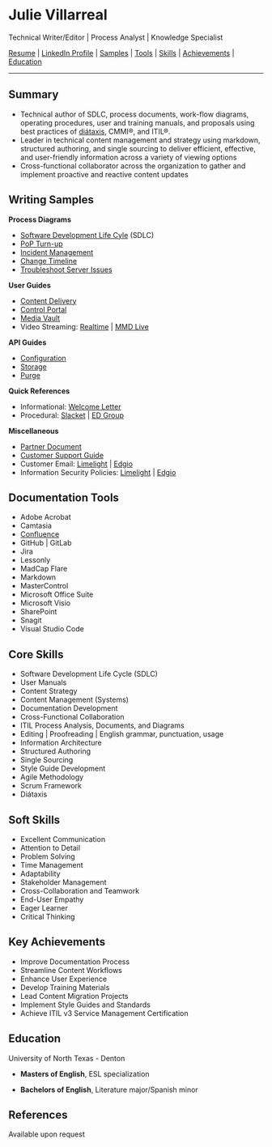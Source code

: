 # Julie Villarreal
Technical Writer/Editor | Process Analyst | Knowledge Specialist 

[Resume](/files/Julie_Villarreal_2025.pdf) | [LinkedIn Profile](https://www.linkedin.com/in/juliev/) | [Samples](#writing-samples) | [Tools](#documentation-tools) | [Skills](#core-skills) | [Achievements](#key-achievements) | [Education](#education)

---

## Summary
- Technical author of SDLC, process documents, work-flow diagrams, operating procedures, user and training manuals, and proposals using best practices of [di&#225;taxis](https://diataxis.fr/), CMMI®, and ITIL®.
- Leader in technical content management and strategy using markdown, structured authoring, and single sourcing to deliver efficient, effective, and user-friendly information across a variety of viewing options 
- Cross-functional collaborator across the organization to gather and implement proactive and reactive content updates

## Writing Samples

**Process Diagrams**
- [Software Development Life Cyle](/files/SDLC_2024.pdf) (SDLC)
- [PoP Turn-up](/files/PoP_TurnUp_Process_v0_18.pdf)
- [Incident Management](/files/2008_09_23_ITIL_IM_PrintVersionJV2.pdf)
- [Change Timeline](/files/Change_Mgmt_21DaySubmit.pdf)
- [Troubleshoot Server Issues](/files/33-300-5081_SOP_Troubleshooting_Server_Issues.pdf)

**User Guides**
- [Content Delivery](/files/Content_Delivery_User_Guide.pdf) 
- [Control Portal](/files/Control_Portal_User_Guide.pdf)
- [Media Vault](/files/MediaVault_User_Guide.pdf)
- Video Streaming: [Realtime](/files/Realtime_Streaming_Guide.pdf) | [MMD Live](/files//MMD_Live_Streaming_Guide_v3.0.pdf)

**API Guides**
- [Configuration](/files/Control_Portal_Configuration_API_User_Guide.pdf)
- [Storage](/files/Storage_API_Guide.pdf)
- [Purge](/files/SmartPurge_REST_API_User_Guide.pdf)

**Quick References**
- Informational: [Welcome Letter](/files/Welcome_Letter_Apps.pdf)
- Procedural: [Slacket](/files/Slacket_Quick_Reference_v_1_0.pdf) | [ED Group](/files/CreateEDGroup.pdf)

**Miscellaneous**
- [Partner Document](/files/PartnerDocument_English_September_2020.pdf) 
- [Customer Support Guide](/files/Customer_Support_Guide_July_2019a.pdf)
- Customer Email: [Limelight](/files/CustomerEmail_AddIP.jpg) | [Edgio](/files/email.pdf)
- Information Security Policies: [Limelight](/files/InfoSec_Processes_Protocols_Overview_August2020_Public.pdf) | [Edgio](/files/Information_Security_Policies_Procedures.pdf)

## Documentation Tools
- Adobe Acrobat
- Camtasia
- [Confluence](/files/ChangeMgmtConfluence.jpg)
- GitHub | GitLab
- Jira
- Lessonly
- MadCap Flare
- Markdown
- MasterControl
- Microsoft Office Suite 
- Microsoft Visio
- SharePoint
- Snagit
- Visual Studio Code

## Core Skills
- Software Development Life Cycle (SDLC)
- User Manuals
- Content Strategy
- Content Management (Systems)
- Documentation Development
- Cross-Functional Collaboration
- ITIL Process Analysis, Documents, and Diagrams
- Editing | Proofreading | English grammar, punctuation, usage
- Information Architecture
- Structured Authoring
- Single Sourcing
- Style Guide Development
- Agile Methodology
- Scrum Framework
- Diátaxis

## Soft Skills
- Excellent Communication 
- Attention to Detail
- Problem Solving
- Time Management
- Adaptability
- Stakeholder Management
- Cross-Collaboration and Teamwork
- End-User Empathy
- Eager Learner
- Critical Thinking

## Key Achievements
- Improve Documentation Process 
- Streamline Content Workflows
- Enhance User Experience
- Develop Training Materials
- Lead Content Migration Projects
- Implement Style Guides and Standards
- Achieve ITIL v3 Service Management Certification

## Education

University of North Texas - Denton

- **Masters of English**, ESL specialization  

- **Bachelors of English**, Literature major/Spanish minor  

## References 
Available upon request


